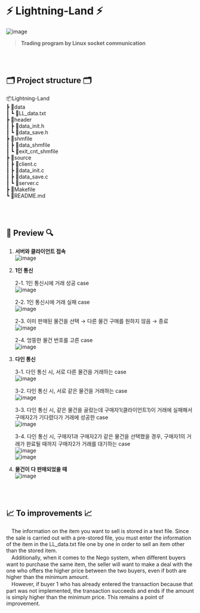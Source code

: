 # ⚡ Lightning-Land ⚡
![image](https://github.com/DNA-B/Lightning-Land/assets/102334596/ae31bf99-bee5-4281-9366-2e4aec4e208d)  
> **Trading program by Linux socket communication**

<br/><br/>

## 🗂 Project structure 🗂  

📦Lightning-Land  
┣ 📂data  
┃ ┗ 📜LL_data.txt  
┣ 📂header  
┃ ┣ 📜data_init.h  
┃ ┗ 📜data_save.h  
┣ 📂shmfile  
┃ ┣ 📜data_shmfile  
┃ ┗ 📜exit_cnt_shmfile  
┣ 📂source  
┃ ┣ 📜client.c  
┃ ┣ 📜data_init.c  
┃ ┣ 📜data_save.c  
┃ ┗ 📜server.c  
┣ 📜Makefile  
┗ 📜README.md  

<br/><br/>

## 🔎 Preview 🔍  
1. **서버와 클라이언트 접속**  
![image](https://github.com/DNA-B/Lightning-Land/assets/102334596/d1fcebe0-97ae-4926-b851-eff05d713448)  

2. **1인 통신**  
  
    2-1. 1인 통신시에 거래 성공 case  
    ![image](https://github.com/DNA-B/Lightning-Land/assets/102334596/8e89059a-3672-43bd-87d0-efd3c9eec07e)  

    2-2. 1인 통신시에 거래 실패 case  
    ![image](https://github.com/DNA-B/Lightning-Land/assets/102334596/68968f5d-8222-4590-ba0d-ad4700956cc0)  

    2-3. 이미 판매된 물건을 선택 → 다른 물건 구매를 원하지 않음 → 종료  
    ![image](https://github.com/DNA-B/Lightning-Land/assets/102334596/0a79f40c-b9bf-4409-af22-e12c1ab97972)  

    2-4. 엉뚱한 물건 번호를 고른 case  
    ![image](https://github.com/DNA-B/Lightning-Land/assets/102334596/91d67e4d-97c0-4db4-9975-9e0a3c5f686e)  

3. **다인 통신**  
  
    3-1. 다인 통신 시, 서로 다른 물건을 거래하는 case  
    ![image](https://github.com/DNA-B/Lightning-Land/assets/102334596/d21b4a97-3f76-498a-8f6d-2d74245cb1d4)  

    3-2. 다인 통신 시, 서로 같은 물건을 거래하는 case  
    ![image](https://github.com/DNA-B/Lightning-Land/assets/102334596/fcf425c7-ad95-4aca-bde3-df1ea8ac493d)  

    3-3. 다인 통신 시, 같은 물건을 골랐는데 구매자1(클라이언트1)이 거래에 실패해서 구매자2가 기다렸다가 거래에 성공한 case  
    ![image](https://github.com/DNA-B/Lightning-Land/assets/102334596/7d43f5c2-907f-4b99-8639-c379fde5e441)  

    3-4. 다인 통신 시, 구매자1과 구매자2가 같은 물건을 선택했을 경우, 구매자1의 거래가 완료될 때까지 구매자2가 거래를 대기하는 case  
    ![image](https://github.com/DNA-B/Lightning-Land/assets/102334596/7a6598af-bf02-4775-bb8d-fc0a2eeca59d)  
    ![image](https://github.com/DNA-B/Lightning-Land/assets/102334596/17621619-e387-4509-9b0c-8afc8d0f8583)  

4. **물건이 다 판매되었을 때**  
![image](https://github.com/DNA-B/Lightning-Land/assets/102334596/4b38edd6-386f-41cc-bf64-f3b4a92750c7)  

<br/><br/>

## 📈 To improvements 📈  
　The information on the item you want to sell is stored in a text file. Since the sale is carried out with a pre-stored file, you must enter the information of the item in the LL_data.txt file one by one in order to sell an item other than the stored item.  
　Additionally, when it comes to the Nego system, when different buyers want to purchase the same item, the seller will want to make a deal with the one who offers the higher price between the two buyers, even if both are higher than the minimum amount.  
　However, if buyer 1 who has already entered the transaction because that part was not implemented, the transaction succeeds and ends if the amount is simply higher than the minimum price. This remains a point of improvement.
